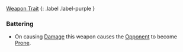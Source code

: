 
[Weapon Trait](Game/Core/Weapon-Traits)
{: .label .label-purple }

### Battering
* On causing [Damage](Game/Core/Terminology#Damage) this weapon causes the [Opponent](Game/Core/Terminology#Opponent) to become [Prone](Game/Core/Effects#Prone).